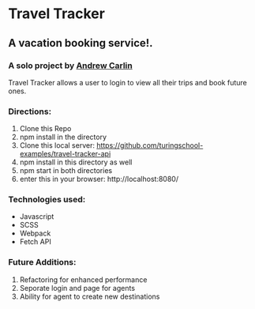# Travel Tracker

## A vacation booking service!.

### A solo project by [Andrew Carlin](https://github.com/AndieDrew)

Travel Tracker allows a user to login to view all their trips and book future ones.



### Directions:

1. Clone this Repo
2. npm install in the directory
3. Clone this local server: https://github.com/turingschool-examples/travel-tracker-api
4. npm install in this directory as well
5. npm start in both directories
6. enter this in your browser: http://localhost:8080/

### Technologies used:
* Javascript
* SCSS
* Webpack
* Fetch API


### Future Additions:
1. Refactoring for enhanced performance
2. Seporate login and page for agents
3. Ability for agent to create new destinations
